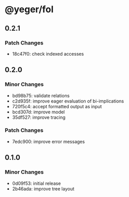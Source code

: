 # @yeger/fol

## 0.2.1

### Patch Changes

- 18c47f0: check indexed accesses

## 0.2.0

### Minor Changes

- bd98b75: validate relations
- c2d935f: improve eager evaluation of bi-implications
- 720f5c4: accept formatted output as input
- bcd307d: improve model
- 35df527: improve tracing

### Patch Changes

- 7edc900: improve error messages

## 0.1.0

### Minor Changes

- 0d09f53: initial release
- 2b46ada: improve tree layout
